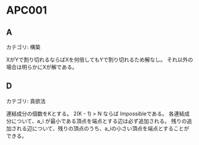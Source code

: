 # APC001

## A
カテゴリ: 構築

XがYで割り切れるならばXを何倍してもYで割り切れるため解なし。
それ以外の場合は明らかにXが解である。

## D
カテゴリ: 貪欲法

連結成分の個数をKとする。
2(K - 1) > N ならば Impossibleである。
各連結成分について、a_i が最小である頂点を端点とする辺は必ず追加される。
残りの追加される辺について、残りの頂点のうち、a_iの小さい頂点を端点とすることができる。
